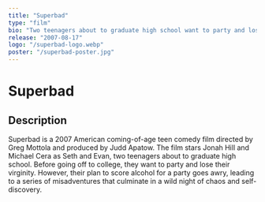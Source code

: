 ```yaml
---
title: "Superbad"
type: "film"
bio: "Two teenagers about to graduate high school want to party and lose their virginity, but their plan to score alcohol for a party goes awry, leading to a series of misadventures."
release: "2007-08-17"
logo: "/superbad-logo.webp"
poster: "/superbad-poster.jpg"
---
```


# Superbad

## Description
Superbad is a 2007 American coming-of-age teen comedy film directed by Greg Mottola and produced by Judd Apatow. The film stars Jonah Hill and Michael Cera as Seth and Evan, two teenagers about to graduate high school. Before going off to college, they want to party and lose their virginity. However, their plan to score alcohol for a party goes awry, leading to a series of misadventures that culminate in a wild night of chaos and self-discovery.